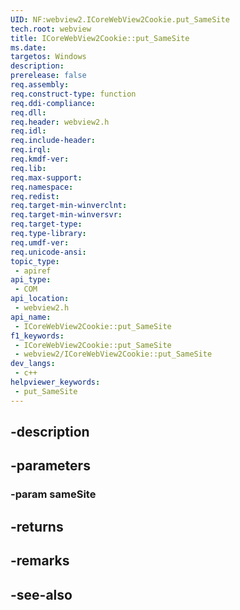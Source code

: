 ```yaml
---
UID: NF:webview2.ICoreWebView2Cookie.put_SameSite
tech.root: webview
title: ICoreWebView2Cookie::put_SameSite
ms.date: 
targetos: Windows
description: 
prerelease: false
req.assembly: 
req.construct-type: function
req.ddi-compliance: 
req.dll: 
req.header: webview2.h
req.idl: 
req.include-header: 
req.irql: 
req.kmdf-ver: 
req.lib: 
req.max-support: 
req.namespace: 
req.redist: 
req.target-min-winverclnt: 
req.target-min-winversvr: 
req.target-type: 
req.type-library: 
req.umdf-ver: 
req.unicode-ansi: 
topic_type:
 - apiref
api_type:
 - COM
api_location:
 - webview2.h
api_name:
 - ICoreWebView2Cookie::put_SameSite
f1_keywords:
 - ICoreWebView2Cookie::put_SameSite
 - webview2/ICoreWebView2Cookie::put_SameSite
dev_langs:
 - c++
helpviewer_keywords:
 - put_SameSite
---
```


## -description

## -parameters

### -param sameSite

## -returns

## -remarks

## -see-also

